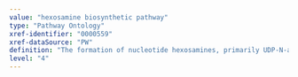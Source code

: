 ```yaml
---
value: "hexosamine biosynthetic pathway"
type: "Pathway Ontology"
xref-identifier: "0000559"
xref-dataSource: "PW"
definition: "The formation of nucleotide hexosamines, primarily UDP-N-acetylglucosamine, constitutes the final step in the hexosamine biosynthetic pathway which provides substrates for the O-linked glycosylation of proteins. Glycoproteins that are either secreted from the cell or inserted into the plasma membrane undergo N-linked glycosylation. The O-linked glycosylation of nuclear and/or cytosolic proteins confers a signaling dimension to the hexosamine biosynthetic pathway."
level: "4"
---
```

